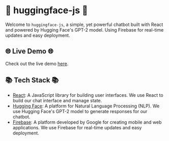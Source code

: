 # 🤖 huggingface-js 🤖

Welcome to `huggingface-js`, a simple, yet powerful chatbot built with React and powered by Hugging Face's GPT-2 model. Using Firebase for real-time updates and easy deployment. 

## 🌐 Live Demo 🌐

Check out the live demo [here](https://huggingface-js.web.app/).

## 📚 Tech Stack 📚

- [React](https://reactjs.org/): A JavaScript library for building user interfaces. We use React to build our chat interface and manage state.
- [Hugging Face](https://www.huggingface.co/): A platform for Natural Language Processing (NLP). We use Hugging Face's GPT-2 model to generate responses for our chatbot.
- [Firebase](https://firebase.google.com/): A platform developed by Google for creating mobile and web applications. We use Firebase for real-time updates and easy deployment.
